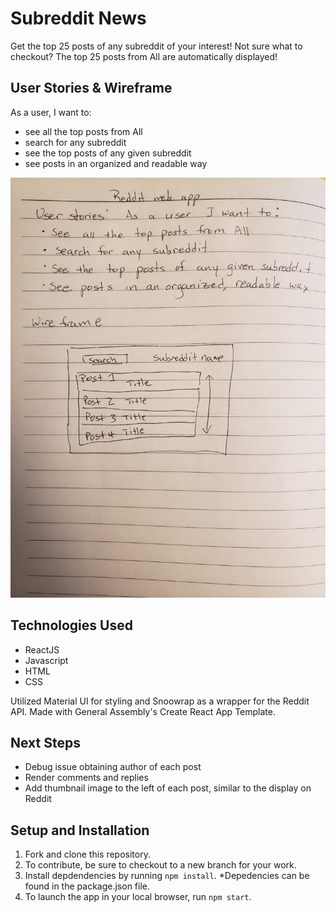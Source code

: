 # Subreddit News
Get the top 25 posts of any subreddit of your interest! Not sure what to checkout? The top 25 posts from All are automatically displayed!

## User Stories & Wireframe
As a user, I want to:
- see all the top posts from All
- search for any subreddit
- see the top posts of any given subreddit
- see posts in an organized and readable way

![Wireframe](./public/wireframe2.jpg)
## Technologies Used
- ReactJS
- Javascript
- HTML
- CSS

Utilized Material UI for styling and Snoowrap as a wrapper for the Reddit API. Made with General Assembly's Create React App Template.

## Next Steps
- Debug issue obtaining author of each post
- Render comments and replies
- Add thumbnail image to the left of each post, similar to the display on Reddit

## Setup and Installation
1.  Fork and clone this repository.
2.  To contribute, be sure to checkout to a new branch for your work.
3.  Install depdendencies by running `npm install`.
*Depedencies can be found in the package.json file.
4.  To launch the app in your local browser, run `npm start`.
